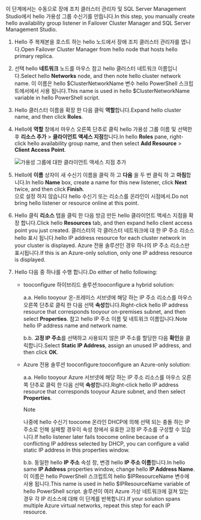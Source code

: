 <span data-ttu-id="bab1f-101">이 단계에서는 수동으로 장애 조치 클러스터 관리자 및 SQL Server Management Studio에서 hello 가용성 그룹 수신기를 만듭니다.</span><span class="sxs-lookup"><span data-stu-id="bab1f-101">In this step, you manually create hello availability group listener in Failover Cluster Manager and SQL Server Management Studio.</span></span>

1. <span data-ttu-id="bab1f-102">Hello 주 복제본을 호스트 하는 hello 노드에서 장애 조치 클러스터 관리자를 엽니다.</span><span class="sxs-lookup"><span data-stu-id="bab1f-102">Open Failover Cluster Manager from hello node that hosts hello primary replica.</span></span>

2. <span data-ttu-id="bab1f-103">선택 hello **네트워크** 노드를 마우스 참고 hello 클러스터 네트워크 이름입니다.</span><span class="sxs-lookup"><span data-stu-id="bab1f-103">Select hello **Networks** node, and then note hello cluster network name.</span></span> <span data-ttu-id="bab1f-104">이 이름은 hello $ClusterNetworkName 변수 hello PowerShell 스크립트에서에서 사용 됩니다.</span><span class="sxs-lookup"><span data-stu-id="bab1f-104">This name is used in hello $ClusterNetworkName variable in hello PowerShell script.</span></span>

3. <span data-ttu-id="bab1f-105">Hello 클러스터 이름을 확장 한 다음 클릭 **역할**합니다.</span><span class="sxs-lookup"><span data-stu-id="bab1f-105">Expand hello cluster name, and then click **Roles**.</span></span>

4. <span data-ttu-id="bab1f-106">Hello에 **역할** 창에서 마우스 오른쪽 단추로 클릭 hello 가용성 그룹 이름 및 선택한 후 **리소스 추가** > **클라이언트 액세스 지점**합니다.</span><span class="sxs-lookup"><span data-stu-id="bab1f-106">In hello **Roles** pane, right-click hello availability group name, and then select **Add Resource** > **Client Access Point**.</span></span>
   
    ![가용성 그룹에 대한 클라이언트 액세스 지점 추가](./media/virtual-machines-sql-server-configure-alwayson-availability-group-listener/IC678769.gif)

5. <span data-ttu-id="bab1f-108">Hello에 **이름** 상자이 새 수신기 이름을 클릭 하 고 **다음** 을 두 번 클릭 하 고 **마침**합니다.</span><span class="sxs-lookup"><span data-stu-id="bab1f-108">In hello **Name** box, create a name for this new listener, click **Next** twice, and then click **Finish**.</span></span>  
    <span data-ttu-id="bab1f-109">으로 설정 하지 않습니다 hello 수신기 또는 리소스를 온라인이 시점에서.</span><span class="sxs-lookup"><span data-stu-id="bab1f-109">Do not bring hello listener or resource online at this point.</span></span>

6. <span data-ttu-id="bab1f-110">Hello 클릭 **리소스** 탭을 클릭 한 다음 방금 만든 hello 클라이언트 액세스 지점을 확장 합니다.</span><span class="sxs-lookup"><span data-stu-id="bab1f-110">Click hello **Resources** tab, and then expand hello client access point you just created.</span></span> 
    <span data-ttu-id="bab1f-111">클러스터의 각 클러스터 네트워크에 대 한 IP 주소 리소스 hello 표시 됩니다.</span><span class="sxs-lookup"><span data-stu-id="bab1f-111">hello IP address resource for each cluster network in your cluster is displayed.</span></span> <span data-ttu-id="bab1f-112">Azure 전용 솔루션인 경우 하나의 IP 주소 리소스만 표시됩니다.</span><span class="sxs-lookup"><span data-stu-id="bab1f-112">If this is an Azure-only solution, only one IP address resource is displayed.</span></span>

7. <span data-ttu-id="bab1f-113">Hello 다음 중 하나를 수행 합니다.</span><span class="sxs-lookup"><span data-stu-id="bab1f-113">Do either of hello following:</span></span>
   
   * <span data-ttu-id="bab1f-114">tooconfigure 하이브리드 솔루션:</span><span class="sxs-lookup"><span data-stu-id="bab1f-114">tooconfigure a hybrid solution:</span></span>
     
        <span data-ttu-id="bab1f-115">a.</span><span class="sxs-lookup"><span data-stu-id="bab1f-115">a.</span></span> <span data-ttu-id="bab1f-116">Hello tooyour 온-프레미스 서브넷에 해당 하는 IP 주소 리소스를 마우스 오른쪽 단추로 클릭 한 다음 선택 **속성**합니다.</span><span class="sxs-lookup"><span data-stu-id="bab1f-116">Right-click hello IP address resource that corresponds tooyour on-premises subnet, and then select **Properties**.</span></span> <span data-ttu-id="bab1f-117">참고 hello IP 주소 이름 및 네트워크 이름입니다.</span><span class="sxs-lookup"><span data-stu-id="bab1f-117">Note hello IP address name and network name.</span></span>
   
        <span data-ttu-id="bab1f-118">b.</span><span class="sxs-lookup"><span data-stu-id="bab1f-118">b.</span></span> <span data-ttu-id="bab1f-119">**고정 IP 주소**를 선택하고 사용되지 않은 IP 주소를 할당한 다음 **확인**을 클릭합니다.</span><span class="sxs-lookup"><span data-stu-id="bab1f-119">Select **Static IP Address**, assign an unused IP address, and then click **OK**.</span></span>
 
   * <span data-ttu-id="bab1f-120">Azure 전용 솔루션 tooconfigure:</span><span class="sxs-lookup"><span data-stu-id="bab1f-120">tooconfigure an Azure-only solution:</span></span>

        <span data-ttu-id="bab1f-121">a.</span><span class="sxs-lookup"><span data-stu-id="bab1f-121">a.</span></span> <span data-ttu-id="bab1f-122">Hello tooyour Azure 서브넷에 해당 하는 IP 주소 리소스를 마우스 오른쪽 단추로 클릭 한 다음 선택 **속성**합니다.</span><span class="sxs-lookup"><span data-stu-id="bab1f-122">Right-click hello IP address resource that corresponds tooyour Azure subnet, and then select **Properties**.</span></span>
       
       > [!NOTE]
       > <span data-ttu-id="bab1f-123">나중에 hello 수신기 toocome 온라인 DHCP에 의해 선택 되는 충돌 하는 IP 주소로 인해 실패할 경우이 속성 창에서 유효한 고정 IP 주소를 구성할 수 있습니다.</span><span class="sxs-lookup"><span data-stu-id="bab1f-123">If hello listener later fails toocome online because of a conflicting IP address selected by DHCP, you can configure a valid static IP address in this properties window.</span></span>
       > 
       > 

       <span data-ttu-id="bab1f-124">b.</span><span class="sxs-lookup"><span data-stu-id="bab1f-124">b.</span></span> <span data-ttu-id="bab1f-125">동일한 hello **IP 주소** 속성 창, 변경 hello **IP 주소 이름**합니다.</span><span class="sxs-lookup"><span data-stu-id="bab1f-125">In hello same **IP Address** properties window, change hello **IP Address Name**.</span></span>  
        <span data-ttu-id="bab1f-126">이 이름은 hello PowerShell 스크립트의 hello $IPResourceName 변수에 사용 됩니다.</span><span class="sxs-lookup"><span data-stu-id="bab1f-126">This name is used in hello $IPResourceName variable of hello PowerShell script.</span></span> <span data-ttu-id="bab1f-127">솔루션이 여러 Azure 가상 네트워크에 걸쳐 있는 경우 각 IP 리소스에 대해 이 단계를 반복합니다.</span><span class="sxs-lookup"><span data-stu-id="bab1f-127">If your solution spans multiple Azure virtual networks, repeat this step for each IP resource.</span></span>

